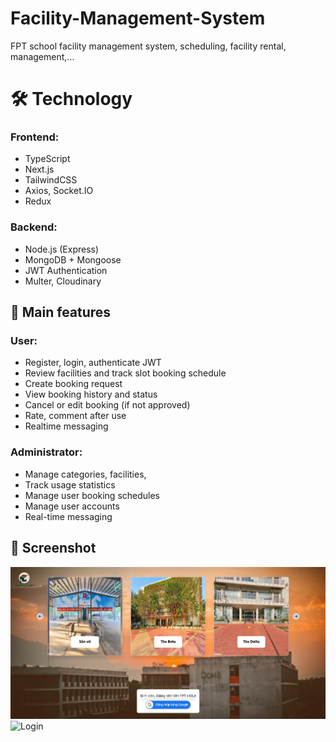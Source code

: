 # Facility-Management-System
FPT school facility management system, scheduling, facility rental, management,...

# 🛠️ Technology
### Frontend:
- TypeScript
- Next.js 
- TailwindCSS
- Axios, Socket.IO
- Redux

### Backend:
- Node.js (Express)
- MongoDB + Mongoose
- JWT Authentication
- Multer, Cloudinary

## 🔐 Main features

### User:
- Register, login, authenticate JWT
- Review facilities and track slot booking schedule
- Create booking request
- View booking history and status
- Cancel or edit booking (if not approved)
- Rate, comment after use
- Realtime messaging

### Administrator:
- Manage categories, facilities,
- Track usage statistics
- Manage user booking schedules
- Manage user accounts
- Real-time messaging

## 📸 Screenshot
![Trang đặt lịch](./assets/login.png)
<img src="./assets/login" alt="Login" width="700"/>